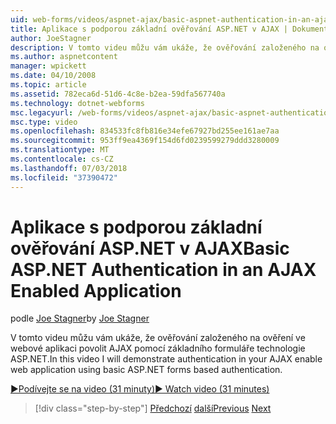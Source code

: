 ```yaml
---
uid: web-forms/videos/aspnet-ajax/basic-aspnet-authentication-in-an-ajax-enabled-application
title: Aplikace s podporou základní ověřování ASP.NET v AJAX | Dokumentace Microsoftu
author: JoeStagner
description: V tomto videu můžu vám ukáže, že ověřování založeného na ověření ve webové aplikaci povolit AJAX pomocí základního formuláře technologie ASP.NET.
ms.author: aspnetcontent
manager: wpickett
ms.date: 04/10/2008
ms.topic: article
ms.assetid: 782eca6d-51d6-4c8e-b2ea-59dfa567740a
ms.technology: dotnet-webforms
msc.legacyurl: /web-forms/videos/aspnet-ajax/basic-aspnet-authentication-in-an-ajax-enabled-application
msc.type: video
ms.openlocfilehash: 834533fc8fb816e34efe67927bd255ee161ae7aa
ms.sourcegitcommit: 953ff9ea4369f154d6fd0239599279ddd3280009
ms.translationtype: MT
ms.contentlocale: cs-CZ
ms.lasthandoff: 07/03/2018
ms.locfileid: "37390472"
---
```

<a name="basic-aspnet-authentication-in-an-ajax-enabled-application"></a><span data-ttu-id="5b2ec-103">Aplikace s podporou základní ověřování ASP.NET v AJAX</span><span class="sxs-lookup"><span data-stu-id="5b2ec-103">Basic ASP.NET Authentication in an AJAX Enabled Application</span></span>
====================
<span data-ttu-id="5b2ec-104">podle [Joe Stagner](https://github.com/JoeStagner)</span><span class="sxs-lookup"><span data-stu-id="5b2ec-104">by [Joe Stagner](https://github.com/JoeStagner)</span></span>

<span data-ttu-id="5b2ec-105">V tomto videu můžu vám ukáže, že ověřování založeného na ověření ve webové aplikaci povolit AJAX pomocí základního formuláře technologie ASP.NET.</span><span class="sxs-lookup"><span data-stu-id="5b2ec-105">In this video I will demonstrate authentication in your AJAX enable web application using basic ASP.NET forms based authentication.</span></span>

[<span data-ttu-id="5b2ec-106">&#9654;Podívejte se na video (31 minuty)</span><span class="sxs-lookup"><span data-stu-id="5b2ec-106">&#9654; Watch video (31 minutes)</span></span>](https://channel9.msdn.com/Blogs/ASP-NET-Site-Videos/basic-aspnet-authentication-in-an-ajax-enabled-application)

> [!div class="step-by-step"]
> <span data-ttu-id="5b2ec-107">[Předchozí](implement-infinite-data-patterns-in-ajax.md)
> [další](how-to-dynamically-change-css-using-the-aspnet-ajax-updatepanel.md)</span><span class="sxs-lookup"><span data-stu-id="5b2ec-107">[Previous](implement-infinite-data-patterns-in-ajax.md)
[Next](how-to-dynamically-change-css-using-the-aspnet-ajax-updatepanel.md)</span></span>
